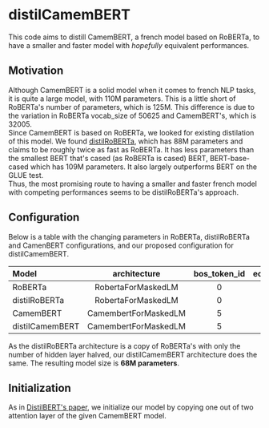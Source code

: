 [DistilBERT]: https://arxiv.org/abs/1910.01108
[distilRoBERTa]: https://huggingface.co/distilroberta-base

# distilCamemBERT

This code aims to distill CamemBERT, a french model based on RoBERTa, to have a smaller and faster model with _hopefully_ equivalent performances.

## Motivation

Although CamemBERT is a solid model when it comes to french NLP tasks, it is quite a large model, with 110M parameters. This is a little short of RoBERTa's number of parameters, which is 125M. This difference is due to the variation in RoBERTa vocab_size of 50625 and CamemBERT's, which is 32005.  
Since CamemBERT is based on RoBERTa, we looked for existing distilation of this model. We found [distilRoBERTa][distilRoBERTa], which has 88M parameters and claims to be roughly twice as fast as RoBERTa. It has less parameters than the smallest BERT that's cased (as RoBERTa is cased) BERT, BERT-base-cased which has 109M parameters. It also largely outperforms BERT on the GLUE test.  
Thus, the most promising route to having a smaller and faster french model with competing performances seems to be distilRoBERTa's approach.

## Configuration

Below is a table with the changing parameters in RoBERTa, distilRoBERTa and CamenBERT configurations, and our proposed configuration for distilCamemBERT.

| Model | architecture | bos_token_id | eos_token_id | output_past | num_hidden_layers | model_type | vocab_size |
| :---- | :----------: | :----------: | :----------: | :---------: | ----------------: |  --------: |  --------: |
| RoBERTa | RobertaForMaskedLM | 0 | 2 | Absent | 12 | "roberta" | 50265 |
| distilRoBERTa | RobertaForMaskedLM | 0 | 2 | Absent | 6 | "roberta" | 50265 |
| CamemBERT | CamembertForMaskedLM | 5 | 6 | true | 12 | "camembert" | 32005 |
| distilCamemBERT | CamembertForMaskedLM | 5 | 6 | true | 6 | "camembert" | 32005 |

As the distilRoBERTa architecture is a copy of RoBERTa's with only the number of hidden layer halved, our distilCamemBERT architecture does the same. The resulting model size is **68M parameters**.

## Initialization

As in [DistilBERT's paper][DistilBERT], we initialize our model by copying one out of two attention layer of the given CamemBERT model.
